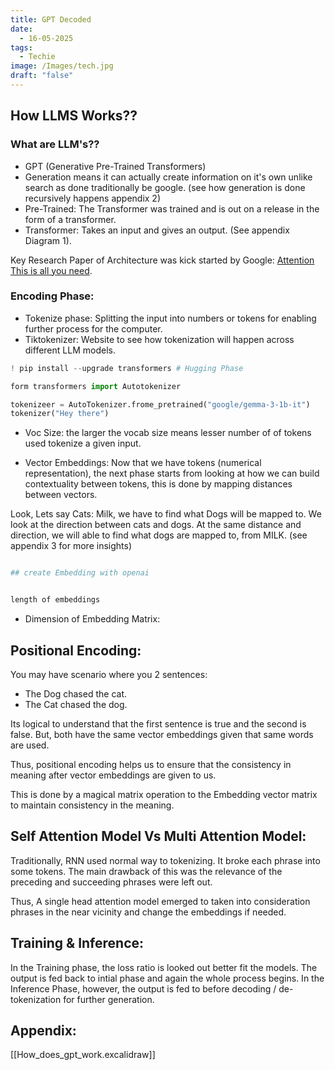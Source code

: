 ```yaml
---
title: GPT Decoded
date:
  - 16-05-2025
tags:
  - Techie
image: /Images/tech.jpg
draft: "false"
---
```

## How LLMS Works??

### What are LLM's??


- GPT (Generative Pre-Trained Transformers) 
- Generation means it can actually create information on it's own unlike search as done traditionally be google. (see how generation is done recursively happens appendix 2)
- Pre-Trained: The Transformer was trained and is out on a release in the form of a transformer.
- Transformer: Takes an input and gives an output. (See appendix Diagram 1).

Key Research Paper of Architecture was kick started by Google: [Attention This is all you need]().

###  Encoding Phase:
- Tokenize phase: Splitting the input into numbers or tokens for enabling further process for the computer.
- Tiktokenizer: Website to see how tokenization will happen across different LLM models.

```python
! pip install --upgrade transformers # Hugging Phase

form transformers import Autotokenizer

tokenizeer = AutoTokenizer.frome_pretrained("google/gemma-3-1b-it")
tokenizer("Hey there")


```

- Voc Size: the larger the vocab size means lesser number of of tokens used tokenize a given input.

- Vector Embeddings:
Now that we have tokens (numerical representation), the next phase starts from looking at how we can build contextuality between tokens, this is done by mapping distances between vectors.

Look, Lets say Cats: Milk, we have to find what Dogs will be mapped to. We look at the direction between cats and dogs. At the same distance and direction, we will able to find what dogs are mapped to, from MILK. (see appendix 3 for more insights)

```python

## create Embedding with openai


length of embeddings
```

- Dimension of Embedding Matrix:

## Positional Encoding:
You may have scenario where you 2 sentences:

- The Dog chased the cat.
- The Cat chased the dog.

Its logical to understand that the first sentence is true and the second is false. But, both have the same vector embeddings given that same words are used.

Thus, positional encoding helps us to ensure that the consistency in meaning after vector embeddings are given to us.

This is done by a magical matrix operation to the Embedding vector matrix to maintain consistency in the meaning.

## Self Attention Model Vs Multi Attention Model:

Traditionally, RNN used normal way to tokenizing. It broke each phrase into some tokens. The main drawback of this was the relevance of the preceding and succeeding phrases were left out.

Thus, A single head attention model emerged to taken into consideration phrases in the near vicinity and change the embeddings if needed.







## Training & Inference:

In the Training phase, the loss ratio is looked out better fit the models. The output is fed back to intial phase and again the whole process begins. In the Inference Phase, however, the output is fed to before decoding / de-tokenization for further generation.



## Appendix:

[[How_does_gpt_work.excalidraw]]

